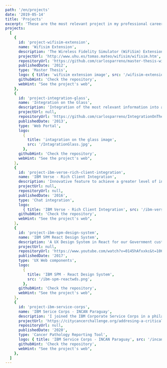 ```yaml
---
path: '/en/projects'
date: '2019-05-14'
title: 'Projects'
excerpt: 'These are the most relevant project in my professional career'
projects:
  [
    {
      id: 'project-wifisim-extension',
      name: 'Wifisim Extension',
      description: 'The Wireless Fidelity Simulator (WiFiSim) Extension, designed to plan, optimise and deploy Wireless communications',
      projectUrl: 'http://www.uhu.es/tomas.mateo/wifisim/wifisim.htm',
      repositoryUrl: 'https://github.com/carlosparreno/master-thesis-wifisim-extension',
      publishedDate: '2012',
      type: 'Master Thesis',
      logo: { title: 'wifisim extension image', src: '/wifisim-extension.jpg' },
      githubHint: 'Check the repository',
      webHint: "See the project's web",
    },
    {
      id: 'project-integration-glass',
      name: 'Integration on the Glass',
      description: 'Integration of the most relevant information into a single portal for the Software Group Sales Managers at IBM Benelux',
      projectUrl: null,
      repositoryUrl: 'https://github.com/carlosparreno/IntegrationOnTheGlass',
      publishedDate: '2013',
      type: 'Web Portal',
      logo:
        {
          title: 'intagration on the glass image',
          src: '/IntagrationGlass.jpg',
        },
      githubHint: 'Check the repository',
      webHint: "See the project's web",
    },
    {
      id: 'project-ibm-verse-rich-client-integration',
      name: 'IBM Verse - Rich Client Integration',
      description: 'Innovative feature to achieve a greater level of interoperability between IBM Sametime desktop application and IBM Verse chat. The novel part comes with an implementation that does not require any security configuration on the browser or the desktop application.',
      projectUrl: null,
      repositoryUrl: null,
      publishedDate: '2016',
      type: 'Chat integration',
      logo:
        { title: 'IBM Verse - Rich Client Integration', src: '/ibm-verse.png' },
      githubHint: 'Check the repository',
      webHint: "See the project's web",
    },
    {
      id: 'project-ibm-spm-design-system',
      name: 'IBM SPM React Design System',
      description: 'A UX Design System in React for our Government customers in IBM Watson Health. This Design System provides reusable UI components that are accessible, localised and responsive out of the box. This Design System is also used as the front end core for other applications in Watson Health Government and Human Services.',
      projectUrl: null,
      repositoryUrl: 'https://www.youtube.com/watch?v=0145hAfxxkc&t=106s',
      publishedDate: '2017',
      type: 'UX Web components',
      logo:
        {
          title: 'IBM SPM - React Design System',
          src: '/ibm-spm-reactwds.png',
        },
      githubHint: 'Check the repository',
      webHint: "See the project's web",
    },
    {
      id: 'project-ibm-service-corps',
      name: 'IBM Serice Corps - INCAN Paraguay',
      description: 'I joined the IBM Corporate Service Corps in a philanthropic project in Paraguay to work alongside leading international cancer organisations to improve cancer care in low and middle income countries. The outcome was a Structured Reporting Tool for Anatomical Cancer Pathology.',
      projectUrl: 'https://citycancerchallenge.org/addresing-a-critical-gap-in-the-areas-of-pathology-and-cancer-surveillance/',
      repositoryUrl: null,
      publishedDate: '2020',
      type: 'Cancer Pathology Reporting Tool',
      logo: { title: 'IBM Service Corps - INCAN Paraguay', src: '/incan.jpg' },
      githubHint: 'Check the repository',
      webHint: "See the project's web",
    },
  ]
---
```

